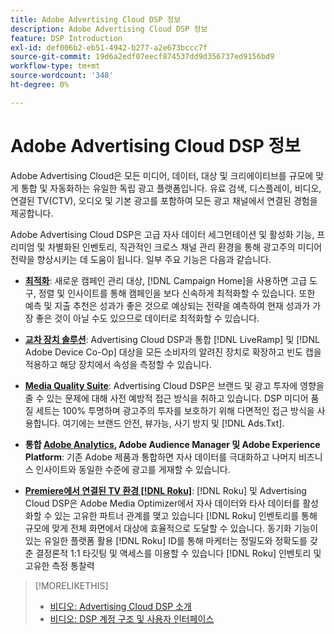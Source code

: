 ```yaml
---
title: Adobe Advertising Cloud DSP 정보
description: Adobe Advertising Cloud DSP 정보
feature: DSP Introduction
exl-id: def006b2-eb51-4942-b277-a2e673bccc7f
source-git-commit: 19d6a2edf07eecf874537dd9d356737ed9156bd9
workflow-type: tm+mt
source-wordcount: '348'
ht-degree: 0%

---
```


# Adobe Advertising Cloud DSP 정보

Adobe Advertising Cloud은 모든 미디어, 데이터, 대상 및 크리에이티브를 규모에 맞게 통합 및 자동화하는 유일한 독립 광고 플랫폼입니다. 유료 검색, 디스플레이, 비디오, 연결된 TV(CTV), 오디오 및 기본 광고를 포함하여 모든 광고 채널에서 연결된 경험을 제공합니다.

Adobe Advertising Cloud DSP은 고급 자사 데이터 세그먼테이션 및 활성화 기능, 프리미엄 및 차별화된 인벤토리, 직관적인 크로스 채널 관리 환경을 통해 광고주의 미디어 전략을 향상시키는 데 도움이 됩니다. 일부 주요 기능은 다음과 같습니다.

* [**최적화**](features/optimization.md): 새로운 캠페인 관리 대상, [!DNL Campaign Home]을 사용하면 고급 도구, 정렬 및 인사이트를 통해 캠페인을 보다 신속하게 최적화할 수 있습니다. 또한 예측 및 지출 추천은 성과가 좋은 것으로 예상되는 전략을 예측하여 현재 성과가 가장 좋은 것이 아닐 수도 있으므로 데이터로 최적화할 수 있습니다.

* [**교차 장치 솔루션**](features/cross-device-solutions.md): Advertising Cloud DSP과 통합 [!DNL LiveRamp] 및 [!DNL Adobe Device Co-Op] 대상을 모든 소비자의 알려진 장치로 확장하고 빈도 캡을 적용하고 해당 장치에서 속성을 측정할 수 있습니다.

* [**Media Quality Suite**](features/brand-safety-media-quality.md): Advertising Cloud DSP은 브랜드 및 광고 투자에 영향을 줄 수 있는 문제에 대해 사전 예방적 접근 방식을 취하고 있습니다. DSP 미디어 품질 세트는 100% 투명하며 광고주의 투자를 보호하기 위해 다면적인 접근 방식을 사용합니다. 여기에는 브랜드 안전, 뷰가능, 사기 방지 및 [!DNL Ads.Txt].

* **통합 [Adobe Analytics](/help/integrations/analytics/overview.md), Adobe Audience Manager 및 Adobe Experience Platform**: 기존 Adobe 제품과 통합하면 자사 데이터를 극대화하고 나머지 비즈니스 인사이트와 동일한 수준에 광고를 게재할 수 있습니다.

* [**Premiere에서 연결된 TV 환경 [!DNL Roku]**](/help/dsp/inventory/roku-inventory.md): [!DNL Roku] 및 Advertising Cloud DSP은 Adobe Media Optimizer에서 자사 데이터와 타사 데이터를 활성화할 수 있는 고유한 파트너 관계를 맺고 있습니다 [!DNL Roku] 인벤토리를 통해 규모에 맞게 전체 화면에서 대상에 효율적으로 도달할 수 있습니다. 동기화 기능이 있는 유일한 플랫폼 활용 [!DNL Roku] ID를 통해 마케터는 정밀도와 정확도를 갖춘 결정론적 1:1 타깃팅 및 액세스를 이용할 수 있습니다 [!DNL Roku] 인벤토리 및 고유한 측정 통찰력

>[!MORELIKETHIS]
>
>* [비디오: Advertising Cloud DSP 소개](https://experienceleague.adobe.com/docs/advertising-cloud-learn/tutorials/dsp/intro.html)
>* [비디오: DSP 계정 구조 및 사용자 인터페이스](https://experienceleague.adobe.com/docs/advertising-cloud-learn/tutorials/dsp/ui.html)

